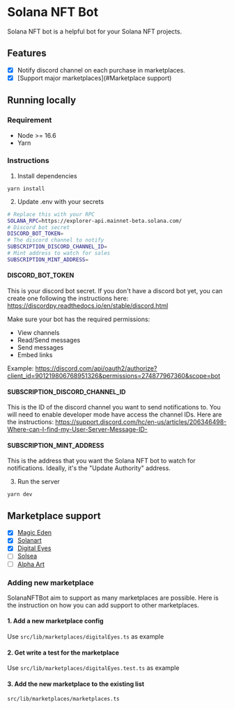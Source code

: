 # Solana NFT Bot

Solana NFT bot is a helpful bot for your Solana NFT projects.

## Features
- [x] Notify discord channel on each purchase in marketplaces. 
- [x] [Support major marketplaces](#Marketplace support) 

## Running locally 
### Requirement
* Node >= 16.6
* Yarn

### Instructions

1. Install dependencies
```
yarn install
```

2. Update .env with your secrets
```sh
# Replace this with your RPC
SOLANA_RPC=https://explorer-api.mainnet-beta.solana.com/
# Discord bot secret
DISCORD_BOT_TOKEN=
# The discord channel to notify
SUBSCRIPTION_DISCORD_CHANNEL_ID=
# Mint address to watch for sales
SUBSCRIPTION_MINT_ADDRESS=
```

#### DISCORD_BOT_TOKEN
This is your discord bot secret. 
If you don't have a discord bot yet, you can create one following the instructions here:
https://discordpy.readthedocs.io/en/stable/discord.html

Make sure your bot has the required permissions:
* View channels
* Read/Send messages
* Send messages
* Embed links

Example:
https://discord.com/api/oauth2/authorize?client_id=901219806768951326&permissions=274877967360&scope=bot

#### SUBSCRIPTION_DISCORD_CHANNEL_ID
This is the ID of the discord channel you want to send notifications to.
You will need to enable developer mode have access the channel IDs.
Here are the instructions:
https://support.discord.com/hc/en-us/articles/206346498-Where-can-I-find-my-User-Server-Message-ID-

#### SUBSCRIPTION_MINT_ADDRESS
This is the address that you want the Solana NFT bot to watch for notifications.
Ideally, it's the "Update Authority" address.


3. Run the server 
```
yarn dev
```


## Marketplace support

- [x] [Magic Eden](https://magiceden.io/)
- [x] [Solanart](http://solanart.io/)
- [x] [Digital Eyes](https://digitaleyes.market/)
- [ ] [Solsea](https://solsea.io/)
- [ ] [Alpha Art](https://alpha.art/)

### Adding new marketplace

SolanaNFTBot aim to support as many marketplaces are possible. 
Here is the instruction on how you can add support to other marketplaces.

#### 1. Add a new marketplace config
Use `src/lib/marketplaces/digitalEyes.ts` as example

#### 2. Get write a test for the marketplace
Use `src/lib/marketplaces/digitalEyes.test.ts` as example

#### 3. Add the new marketplace to the existing list 
`src/lib/marketplaces/marketplaces.ts`

